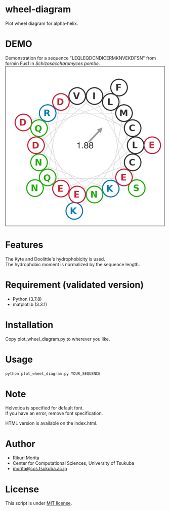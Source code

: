 # wheel-diagram
Plot wheel diagram for alpha-helix.

# DEMO
Demonstration for a sequence "LEQLEQDCNDICERMKNVEKDFSN" from formin Fus1 in *Schizosaccharomyces pombe*.  
![Demo](./LEQLEQDC_wheel.png)
 
# Features
 
 The Kyte and Doolittle's hydrophobicity is used.  
 The hydrophobic moment is normalized by the sequence length.
 
# Requirement (validated version)
- Python (3.7.8)
 - matplotlib (3.3.1)
 
# Installation
  
Copy plot_wheel_diagram.py to wherever you like.
 
# Usage
  
```bash
python plot_wheel_diagram.py YOUR_SEQUENCE
```
 
# Note
  Helvetica is specified for default font.  
  If you have an error, remove font specification.  
  
  HTML version is available on the index.html.
# Author
 
- Rikuri Morita
- Center for Computational Sciences, University of Tsukuba
- morita@ccs.tsukuba.ac.jp
 
# License 
This script is under [MIT license](https://en.wikipedia.org/wiki/MIT_License).
